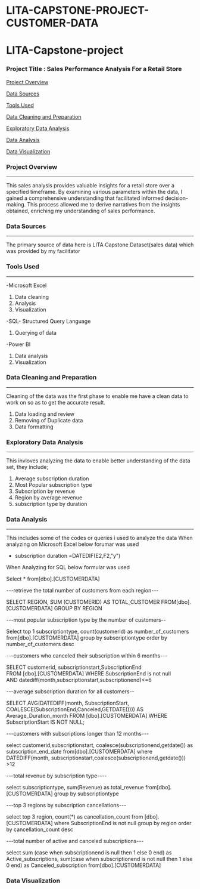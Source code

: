 # LITA-CAPSTONE-PROJECT-CUSTOMER-DATA

# LITA-Capstone-project

### Project Title : Sales Performance Analysis For a Retail Store 

[Project Overview](#project-overview)

[Data Sources](#data-sources)

[Tools Used](#tools-used)

[Data Cleaning and Preparation](#data-cleaning-and-preparation)

[Exploratory Data Analysis](#exploratory-data-analysis)

[Data Analysis](#data-analysis)

[Data Visualization](#data-visualization)




### Project Overview
---
This sales analysis provides valuable insights for a retail store over a specified timeframe. By examining various parameters within the data, I gained a comprehensive understanding that facilitated informed decision-making. This process allowed me to derive narratives from the insights obtained, enriching my understanding of sales performance.

### Data Sources 
---
The primary source of data here is LITA Capstone Dataset(sales data) which was provided by my facilitator 

### Tools Used 
---
-Microsoft Excel  
   1. Data cleaning
   2. Analysis
   3. Visualization
      
-SQL- Structured Query Language
   1. Querying of data
      
-Power BI
   1. Data analysis
   2. Visualization

### Data Cleaning and Preparation
---
Cleaning of the data was the first phase to enable me have a clean data to work on so as to get the accurate result.
  1. Data loading and review
  2. Removing of Duplicate data
  3. Data formatting
### Exploratory Data Analysis 
---
This invloves analyzing the data to enable better understanding of the data set, they include;
  1. Average subscription duration
  2. Most Popular subscription type
  3. Subscription by revenue 
  4. Region by average revenue 
  5. subscription type by duration
   

### Data Analysis
---
This includes some of the codes or queries i used to analyze the data 
When analyzing on Microsoft Excel below forumar was used
   - subscription duration =DATEDIF(E2,F2,"y")

When Analyzing for SQL below formular was used 

Select * from[dbo].[CUSTOMERDATA]

---retrieve the total number of customers from each region---

SELECT REGION,
SUM (CUSTOMERID) AS TOTAL_CUSTOMER
FROM[dbo].[CUSTOMERDATA]
GROUP BY REGION

---most popular subscription type by the number of customers--

Select top 1 subscriptiontype,
count(customerid) as number_of_customers
from[dbo].[CUSTOMERDATA]
group by subscriptiontype
order by number_of_customers
desc

---customers who canceled their subscription within 6 months---

SELECT customerid, subscriptionstart,SubscriptionEnd  
FROM [dbo].[CUSTOMERDATA]
WHERE SubscriptionEnd is not null  
  AND datediff(month,subscriptionstart,subscriptionend)<=6

  ---average subscription duration for all customers--
  
SELECT AVG(DATEDIFF(month, SubscriptionStart,
COALESCE(SubscriptionEnd,Canceled,GETDATE()))) AS
Average_Duration_month
FROM [dbo].[CUSTOMERDATA]
WHERE SubscriptionStart IS NOT NULL;

---customers with subscriptions longer than 12 months---

select customerid,subscriptionstart,
coalesce(subscriptionend,getdate()) as subscription_end_date
from[dbo].[CUSTOMERDATA]
where DATEDIFF(month, subscriptionstart,coalesce(subscriptionend,getdate())) >12

---total revenue by subscription type----

select subscriptiontype,
sum(Revenue) as total_revenue
from[dbo].[CUSTOMERDATA]
group by subscriptiontype

---top 3 regions by subscription cancellations---

select top 3 region,
count(*) as cancellation_count
from [dbo].[CUSTOMERDATA]
where SubscriptionEnd is not null
group by region
order by cancellation_count desc

---total number of active and canceled subscriptions---

select sum (case when subscriptionend is null then 1 else 0 end) as Active_subscriptions,
sum(case when subscriptionend is not null then 1 else 0 end) as Canceled_subscription
from[dbo].[CUSTOMERDATA]



### Data Visualization 
